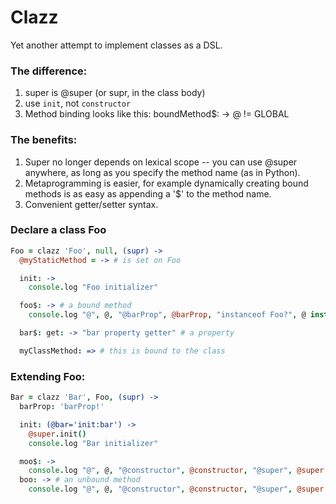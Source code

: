 # Clazz

Yet another attempt to implement classes as a DSL.

### The difference:

1. super is @super (or supr, in the class body)
2. use `init`, not `constructor`
2. Method binding looks like this: boundMethod$: -> @ != GLOBAL

### The benefits:

1. Super no longer depends on lexical scope -- you can use @super anywhere,
   as long as you specify the method name (as in Python). 
2. Metaprogramming is easier, for example dynamically creating bound methods
   is as easy as appending a '$' to the method name.
3. Convenient getter/setter syntax.

### Declare a class Foo

```coffeescript
Foo = clazz 'Foo', null, (supr) ->
  @myStaticMethod = -> # is set on Foo

  init: ->
    console.log "Foo initializer"

  foo$: -> # a bound method
    console.log "@", @, "@barProp", @barProp, "instanceof Foo?", @ instanceof Foo

  bar$: get: -> "bar property getter" # a property

  myClassMethod: => # this is bound to the class
```

### Extending Foo:

```coffeescript
Bar = clazz 'Bar', Foo, (supr) ->
  barProp: 'barProp!'

  init: (@bar='init:bar') ->
    @super.init()
    console.log "Bar initializer"

  moo$: ->
    console.log "@", @, "@constructor", @constructor, "@super", @super
  boo: -> # an unbound method
    console.log "@", @, "@constructor", @constructor, "@super", @super

```
